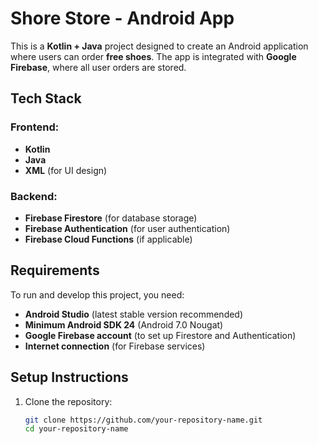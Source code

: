 # Shore Store - Android App

This is a **Kotlin + Java** project designed to create an Android application where users can order **free shoes**. The app is integrated with **Google Firebase**, where all user orders are stored.

## Tech Stack

### Frontend:
- **Kotlin** 
- **Java** 
- **XML** (for UI design)

### Backend:
- **Firebase Firestore** (for database storage)
- **Firebase Authentication** (for user authentication)
- **Firebase Cloud Functions** (if applicable)

## Requirements

To run and develop this project, you need:

- **Android Studio** (latest stable version recommended)
- **Minimum Android SDK 24** (Android 7.0 Nougat)
- **Google Firebase account** (to set up Firestore and Authentication)
- **Internet connection** (for Firebase services)

## Setup Instructions

1. Clone the repository:
   ```sh
   git clone https://github.com/your-repository-name.git
   cd your-repository-name
